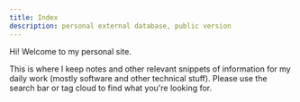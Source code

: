 ```yaml
---
title: Index
description: personal external database, public version 
---
```


Hi! Welcome to my personal site. 

This is where I keep notes and other relevant snippets of information for my daily work (mostly software and other technical stuff). Please use the search bar or tag cloud to find what you're looking for.

